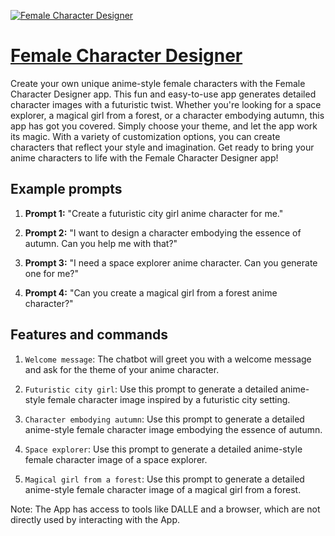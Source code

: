 [![Female Character Designer](https://files.oaiusercontent.com/file-HXZBcqsO33dgWPdXPROkCWLV?se=2123-10-17T06%3A15%3A17Z&sp=r&sv=2021-08-06&sr=b&rscc=max-age%3D31536000%2C%20immutable&rscd=attachment%3B%20filename%3D7b0b80bf-af6b-4e6a-9e4a-d9c7bce3e65c.png&sig=0LYq7ABkKbvS70O3mT11dDmTsSvld7lA0FdUfHiRJlg%3D)](https://chat.openai.com/g/g-9qi3kYIf5-female-character-designer)

# [Female Character Designer](https://chat.openai.com/g/g-9qi3kYIf5-female-character-designer)

Create your own unique anime-style female characters with the Female Character Designer app. This fun and easy-to-use app generates detailed character images with a futuristic twist. Whether you're looking for a space explorer, a magical girl from a forest, or a character embodying autumn, this app has got you covered. Simply choose your theme, and let the app work its magic. With a variety of customization options, you can create characters that reflect your style and imagination. Get ready to bring your anime characters to life with the Female Character Designer app!

## Example prompts

1. **Prompt 1:** "Create a futuristic city girl anime character for me."

2. **Prompt 2:** "I want to design a character embodying the essence of autumn. Can you help me with that?"

3. **Prompt 3:** "I need a space explorer anime character. Can you generate one for me?"

4. **Prompt 4:** "Can you create a magical girl from a forest anime character?"

## Features and commands

1. `Welcome message`: The chatbot will greet you with a welcome message and ask for the theme of your anime character.

2. `Futuristic city girl`: Use this prompt to generate a detailed anime-style female character image inspired by a futuristic city setting.

3. `Character embodying autumn`: Use this prompt to generate a detailed anime-style female character image embodying the essence of autumn.

4. `Space explorer`: Use this prompt to generate a detailed anime-style female character image of a space explorer.

5. `Magical girl from a forest`: Use this prompt to generate a detailed anime-style female character image of a magical girl from a forest.

Note: The App has access to tools like DALLE and a browser, which are not directly used by interacting with the App.